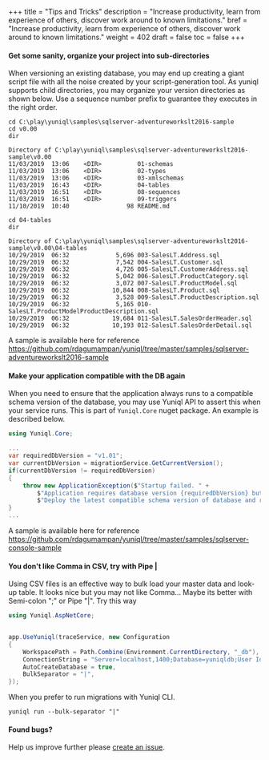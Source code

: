 +++
title = "Tips and Tricks"
description = "Increase productivity, learn from experience of others, discover work around to known limitations."
bref = "Increase productivity, learn from experience of others, discover work around to known limitations."
weight = 402
draft = false
toc = false
+++

#### Get some sanity, organize your project into sub-directories

When versioning an existing database, you may end up creating a giant script file with all the noise created by your script-generation tool. As yuniql supports child directories, you may organize your version directories as shown below. Use a sequence number prefix to guarantee they executes in the right order.

```shell
cd C:\play\yuniql\samples\sqlserver-adventureworkslt2016-sample
cd v0.00
dir

Directory of C:\play\yuniql\samples\sqlserver-adventureworkslt2016-sample\v0.00
11/03/2019  13:06    <DIR>          01-schemas
11/03/2019  13:06    <DIR>          02-types
11/03/2019  13:06    <DIR>          03-xmlschemas
11/03/2019  16:43    <DIR>          04-tables
11/03/2019  16:51    <DIR>          08-sequences
11/03/2019  16:51    <DIR>          09-triggers
11/10/2019  10:40                98 README.md
```

```shell
cd 04-tables
dir 

Directory of C:\play\yuniql\samples\sqlserver-adventureworkslt2016-sample\v0.00\04-tables
10/29/2019  06:32             5,696 003-SalesLT.Address.sql
10/29/2019  06:32             7,542 004-SalesLT.Customer.sql
10/29/2019  06:32             4,726 005-SalesLT.CustomerAddress.sql
10/29/2019  06:32             5,042 006-SalesLT.ProductCategory.sql
10/29/2019  06:32             3,072 007-SalesLT.ProductModel.sql
10/29/2019  06:32            10,844 008-SalesLT.Product.sql
10/29/2019  06:32             3,528 009-SalesLT.ProductDescription.sql
10/29/2019  06:32             5,165 010-SalesLT.ProductModelProductDescription.sql
10/29/2019  06:32            19,684 011-SalesLT.SalesOrderHeader.sql
10/29/2019  06:32            10,193 012-SalesLT.SalesOrderDetail.sql
```

A sample is available here for reference https://github.com/rdagumampan/yuniql/tree/master/samples/sqlserver-adventureworkslt2016-sample

#### Make your application compatible with the DB again

When you need to ensure that the application always runs to a compatible schema version of the database, you may use Yuniql API to assert this when your service runs. This is part of `Yuniql.Core` nuget package. An example is described below. 


```csharp
using Yuniql.Core;

...
var requiredDbVersion = "v1.01";
var currentDbVersion = migrationService.GetCurrentVersion();
if(currentDbVersion != requiredDbVersion)
{
    throw new ApplicationException($"Startup failed. " +
        $"Application requires database version {requiredDbVersion} but current version is {currentDbVersion}." +
        $"Deploy the latest compatible schema version of database and run again.");
}
...
```
A sample is available here for reference https://github.com/rdagumampan/yuniql/tree/master/samples/sqlserver-console-sample

#### You don't like Comma in CSV, try with Pipe |

Using CSV files is an effective way to bulk load your master data and look-up table. It looks nice but you may not like Comma... Maybe its better with Semi-colon ";" or Pipe "|". Try this way

```csharp
using Yuniql.AspNetCore;


app.UseYuniql(traceService, new Configuration
{
    WorkspacePath = Path.Combine(Environment.CurrentDirectory, "_db"),
    ConnectionString = "Server=localhost,1400;Database=yuniqldb;User Id=SA;Password=P@ssw0rd!",
    AutoCreateDatabase = true,
    BulkSeparator = "|",
});
```

When you prefer to run migrations with Yuniql CLI.

```shell
yuniql run --bulk-separator "|"
```

#### Found bugs?

Help us improve further please [create an issue](https://github.com/rdagumampan/yuniql/issues/new).